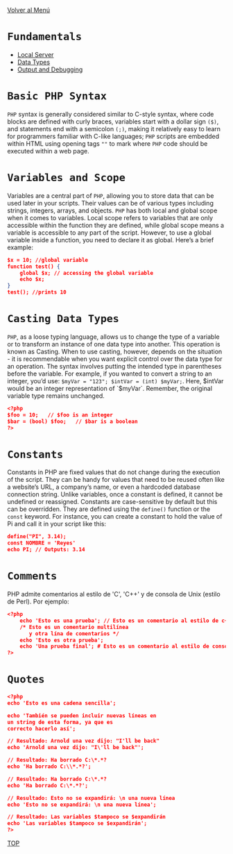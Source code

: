 [Volver al Menú](../root.md)

# `Fundamentals`

- [Local Server](./local-server.md)
- [Data Types](./types.md)
- [Output and Debugging](./output.md)

# `Basic PHP Syntax`

`PHP` syntax is generally considered similar to C-style syntax, where code blocks are defined with curly braces, variables start with a dollar sign `($)`, and statements end with a semicolon `(;)`, making it relatively easy to learn for programmers familiar with C-like languages; `PHP` scripts are embedded within HTML using opening tags `""` to mark where `PHP` code should be executed within a web page.

# `Variables and Scope`

Variables are a central part of `PHP`, allowing you to store data that can be used later in your scripts. Their values can be of various types including strings, integers, arrays, and objects. `PHP` has both local and global scope when it comes to variables. Local scope refers to variables that are only accessible within the function they are defined, while global scope means a variable is accessible to any part of the script. However, to use a global variable inside a function, you need to declare it as global. Here’s a brief example:

```json
$x = 10; //global variable
function test() {
    global $x; // accessing the global variable
    echo $x;
}
test(); //prints 10
```

# `Casting Data Types`

`PHP`, as a loose typing language, allows us to change the type of a variable or to transform an instance of one data type into another. This operation is known as Casting. When to use casting, however, depends on the situation - it is recommendable when you want explicit control over the data type for an operation. The syntax involves putting the intended type in parentheses before the variable. For example, if you wanted to convert a string to an integer, you’d use: `$myVar = "123"; $intVar = (int) $myVar;`. Here, $intVar would be an integer representation of `$myVar`. Remember, the original variable type remains unchanged.

```json
<?php
$foo = 10;   // $foo is an integer
$bar = (bool) $foo;   // $bar is a boolean
?>
```

# `Constants`

Constants in PHP are fixed values that do not change during the execution of the script. They can be handy for values that need to be reused often like a website’s URL, a company’s name, or even a hardcoded database connection string. Unlike variables, once a constant is defined, it cannot be undefined or reassigned. Constants are case-sensitive by default but this can be overridden. They are defined using the `define()` function or the `const` keyword. For instance, you can create a constant to hold the value of Pi and call it in your script like this:

```json
define("PI", 3.14);
const NOMBRE = 'Reyes'
echo PI; // Outputs: 3.14
```

# `Comments`

PHP admite comentarios al estilo de 'C', 'C++' y de consola de Unix (estilo de Perl). Por ejemplo:

```json
<?php
    echo 'Esto es una prueba'; // Esto es un comentario al estilo de c++ de una sola línea
    /* Esto es un comentario multilínea
       y otra lína de comentarios */
    echo 'Esto es otra prueba';
    echo 'Una prueba final'; # Esto es un comentario al estilo de consola de una sola línea
?>
```

# `Quotes`

```json
<?php
echo 'Esto es una cadena sencilla';

echo 'También se pueden incluir nuevas líneas en
un string de esta forma, ya que es
correcto hacerlo así';

// Resultado: Arnold una vez dijo: "I'll be back"
echo 'Arnold una vez dijo: "I\'ll be back"';

// Resultado: Ha borrado C:\*.*?
echo 'Ha borrado C:\\*.*?';

// Resultado: Ha borrado C:\*.*?
echo 'Ha borrado C:\*.*?';

// Resultado: Esto no se expandirá: \n una nueva línea
echo 'Esto no se expandirá: \n una nueva línea';

// Resultado: Las variables $tampoco se $expandirán
echo 'Las variables $tampoco se $expandirán';
?>
```

[TOP](#fundamentals)
